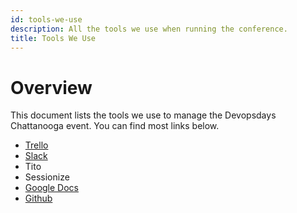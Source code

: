 ```yaml
---
id: tools-we-use
description: All the tools we use when running the conference.
title: Tools We Use
---
```


# Overview

This document lists the tools we use to manage the Devopsdays Chattanooga event. You can find most links below. 

* [Trello][trello]
* [Slack][slack]
* Tito
* Sessionize
* [Google Docs][google-docs]
* [Github][github]

<!--LINKS-->
[google-docs]: https://drive.google.com/drive/folders/1ZCXw8Xyfq-i4FRCdvzX87STU-WovZugr
[github]: https://github.com/devopsdays/devopsdays-web
[slack]: https://join.slack.com/t/chadevopsdays/shared_invite/zt-1hfzd6asx-Y1i4hw8eO4gAwdoKvsPOaA
[trello]: https://trello.com/invite/b/vSeNoxRM/9c3db54dacfb89f974f2195b79970b2e/devopsdays-2022